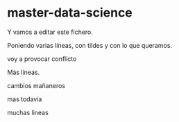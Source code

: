 # master-data-science
Y vamos a editar este fichero.

Poniendo varias líneas, con tildes y con lo que queramos.

voy a provocar conflicto

Más líneas.

cambios mañaneros

mas todavia

muchas lineas

